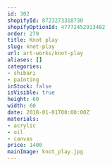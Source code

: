 ```yaml
---
id: 302
shopifyId: 8723273318730
shopifyOptionId: 47772452913482
order: 279
title: Knot play
slug: knot-play
url: art-works/knot-play
aliases: []
categories:
- shibari
- painting
inStock: false
isVisible: true
height: 60
width: 60
date: 2018-01-01T00:00:00Z
materials:
- acrylic
- oil
- canvas
price: 1400
mainImage: knot_play.jpg
---
```


